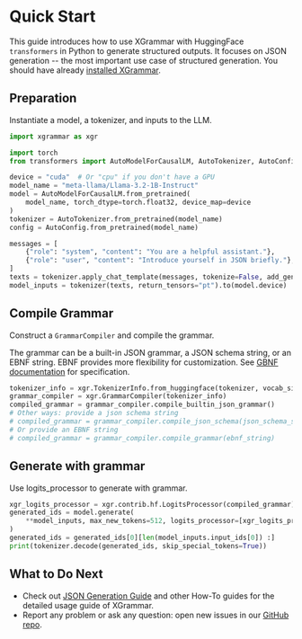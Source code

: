 # Quick Start

This guide introduces how to use XGrammar with HuggingFace `transformers` in Python to generate
structured outputs. It focuses on JSON generation -- the most important use case of structured
generation. You should have already [installed XGrammar](install.md).

## Preparation

Instantiate a model, a tokenizer, and inputs to the LLM.

```python
import xgrammar as xgr

import torch
from transformers import AutoModelForCausalLM, AutoTokenizer, AutoConfig

device = "cuda"  # Or "cpu" if you don't have a GPU
model_name = "meta-llama/Llama-3.2-1B-Instruct"
model = AutoModelForCausalLM.from_pretrained(
    model_name, torch_dtype=torch.float32, device_map=device
)
tokenizer = AutoTokenizer.from_pretrained(model_name)
config = AutoConfig.from_pretrained(model_name)

messages = [
    {"role": "system", "content": "You are a helpful assistant."},
    {"role": "user", "content": "Introduce yourself in JSON briefly."},
]
texts = tokenizer.apply_chat_template(messages, tokenize=False, add_generation_prompt=True)
model_inputs = tokenizer(texts, return_tensors="pt").to(model.device)
```

## Compile Grammar

Construct a `GrammarCompiler` and compile the grammar.

The grammar can be a built-in JSON grammar, a JSON schema string, or an EBNF string. EBNF provides
more flexibility for customization. See
[GBNF documentation](https://github.com/ggerganov/llama.cpp/blob/master/grammars/README.md) for
specification.

```python
tokenizer_info = xgr.TokenizerInfo.from_huggingface(tokenizer, vocab_size=config.vocab_size)
grammar_compiler = xgr.GrammarCompiler(tokenizer_info)
compiled_grammar = grammar_compiler.compile_builtin_json_grammar()
# Other ways: provide a json schema string
# compiled_grammar = grammar_compiler.compile_json_schema(json_schema_string)
# Or provide an EBNF string
# compiled_grammar = grammar_compiler.compile_grammar(ebnf_string)
```

## Generate with grammar

Use logits_processor to generate with grammar.

```python
xgr_logits_processor = xgr.contrib.hf.LogitsProcessor(compiled_grammar)
generated_ids = model.generate(
    **model_inputs, max_new_tokens=512, logits_processor=[xgr_logits_processor]
)
generated_ids = generated_ids[0][len(model_inputs.input_ids[0]) :]
print(tokenizer.decode(generated_ids, skip_special_tokens=True))
```

## What to Do Next

- Check out [JSON Generation Guide](../how_to/ebnf_guided_generation.md) and other How-To guides for the detailed usage guide of XGrammar.
- Report any problem or ask any question: open new issues in our [GitHub repo](https://github.com/mlc-ai/xgrammar/issues).
